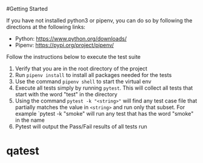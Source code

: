 #Getting Started

If you have not installed python3 or pipenv, you can do so by following the directions at the following links:

- Python: https://www.python.org/downloads/
- Pipenv: https://pypi.org/project/pipenv/

Follow the instructions below to execute the test suite

1) Verify that you are in the root directory of the project
2) Run `pipenv install` to install all packages needed for the tests
3) Use the command `pipenv shell` to start the virtual env
4) Execute all tests simply by running `pytest`.  This will collect all tests that start with the word "test" in the directory
5) Using the command `pytest -k "<string>"` will find any test case file that partially matches the value in `<string>` and run only that subset.  For example `pytest -k "smoke" will run any test that has the word "smoke" in the name
6) Pytest will output the Pass/Fail results of all tests run
# qatest
